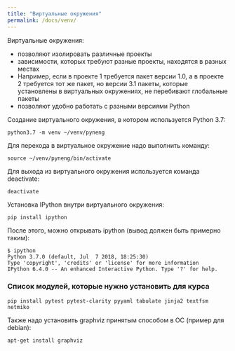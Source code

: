 ```yaml
---
title: "Виртуальные окружения"
permalink: /docs/venv/
---
```



Виртуальные окружения:

* позволяют изолировать различные проекты
* зависимости, которых требуют разные проекты, находятся в разных местах
* Например, если в проекте 1 требуется пакет версии 1.0, а в проекте 2 требуется тот же пакет, но версии 3.1 пакеты, которые установлены в виртуальных окружениях, не перебивают глобальные пакеты
* позволяют удобно работать с разными версиями Python


Создание виртуального окружения, в котором используется Python 3.7:
```
python3.7 -m venv ~/venv/pyneng
```

Для перехода в виртуальное окружение надо выполнить команду:
```
source ~/venv/pyneng/bin/activate
```

Для выхода из виртуального окружения используется команда deactivate:
```
deactivate
```

Установка IPython внутри виртуального окружения:
```
pip install ipython
```

После этого, можно открывать ipython (вывод должен быть примерно таким):
```
$ ipython
Python 3.7.0 (default, Jul  7 2018, 18:25:30)
Type 'copyright', 'credits' or 'license' for more information
IPython 6.4.0 -- An enhanced Interactive Python. Type '?' for help.
```

### Список модулей, которые нужно установить для курса

```
pip install pytest pytest-clarity pyyaml tabulate jinja2 textfsm netmiko
```

Также надо установить graphviz принятым способом в ОС (пример для debian):

```
apt-get install graphviz
```

